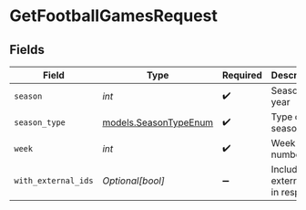 # GetFootballGamesRequest


## Fields

| Field                                                | Type                                                 | Required                                             | Description                                          | Example                                              |
| ---------------------------------------------------- | ---------------------------------------------------- | ---------------------------------------------------- | ---------------------------------------------------- | ---------------------------------------------------- |
| `season`                                             | *int*                                                | :heavy_check_mark:                                   | Season year                                          | 2025                                                 |
| `season_type`                                        | [models.SeasonTypeEnum](../models/seasontypeenum.md) | :heavy_check_mark:                                   | Type of season                                       | REG                                                  |
| `week`                                               | *int*                                                | :heavy_check_mark:                                   | Week number                                          | 4                                                    |
| `with_external_ids`                                  | *Optional[bool]*                                     | :heavy_minus_sign:                                   | Include external IDs in response                     |                                                      |